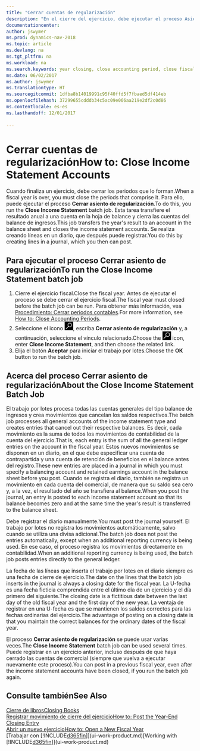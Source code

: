 ```yaml
---
title: "Cerrar cuentas de regularización"
description: "En el cierre del ejercicio, debe ejecutar el proceso Asiento regularización para cerrar los periodos contables que componen el ejercicio fiscal."
documentationcenter: 
author: jswymer
ms.prod: dynamics-nav-2018
ms.topic: article
ms.devlang: na
ms.tgt_pltfrm: na
ms.workload: na
ms.search.keywords: year closing, close accounting period, close fiscal year, bank account detailed trial balance
ms.date: 06/02/2017
ms.author: jswymer
ms.translationtype: HT
ms.sourcegitcommit: 1dfba8b14019991c95f40ffd5f7fbaed5df414eb
ms.openlocfilehash: 37299655cdddb34c5ac09e066aa219e2df2c0d86
ms.contentlocale: es-es
ms.lasthandoff: 12/01/2017

---
```

# <a name="how-to-close-income-statement-accounts"></a><span data-ttu-id="78a49-103">Cerrar cuentas de regularización</span><span class="sxs-lookup"><span data-stu-id="78a49-103">How to: Close Income Statement Accounts</span></span>
<span data-ttu-id="78a49-104">Cuando finaliza un ejercicio, debe cerrar los periodos que lo forman.</span><span class="sxs-lookup"><span data-stu-id="78a49-104">When a fiscal year is over, you must close the periods that comprise it.</span></span> <span data-ttu-id="78a49-105">Para ello, puede ejecutar el proceso **Cerrar asiento de regularización**.</span><span class="sxs-lookup"><span data-stu-id="78a49-105">To do this, you run the **Close Income Statement** batch job.</span></span> <span data-ttu-id="78a49-106">Esta tarea transfiere el resultado anual a una cuenta en la hoja de balance y cierra las cuentas del balance de ingresos.</span><span class="sxs-lookup"><span data-stu-id="78a49-106">This job transfers the year's result to an account in the balance sheet and closes the income statement accounts.</span></span> <span data-ttu-id="78a49-107">Se realiza creando líneas en un diario, que después puede registrar.</span><span class="sxs-lookup"><span data-stu-id="78a49-107">You do this by creating lines in a journal, which you then can post.</span></span>

## <a name="to-run-the-close-income-statement-batch-job"></a><span data-ttu-id="78a49-108">Para ejecutar el proceso Cerrar asiento de regularización</span><span class="sxs-lookup"><span data-stu-id="78a49-108">To run the Close Income Statement batch job</span></span>
1. <span data-ttu-id="78a49-109">Cierre el ejercicio fiscal.</span><span class="sxs-lookup"><span data-stu-id="78a49-109">Close the fiscal year.</span></span> <span data-ttu-id="78a49-110">Antes de ejecutar el proceso se debe cerrar el ejercicio fiscal.</span><span class="sxs-lookup"><span data-stu-id="78a49-110">The fiscal year must closed before the batch job can be run.</span></span> <span data-ttu-id="78a49-111">Para obtener más información, vea [Procedimiento: Cerrar periodos contables](year-close-account-periods.md).</span><span class="sxs-lookup"><span data-stu-id="78a49-111">For more information, see [How to: Close Accounting Periods](year-close-account-periods.md).</span></span>
2. <span data-ttu-id="78a49-112">Seleccione el icono ![Buscar página o informe](media/ui-search/search_small.png "icono Buscar página o informe"), escriba **Cerrar asiento de regularización** y, a continuación, seleccione el vínculo relacionado.</span><span class="sxs-lookup"><span data-stu-id="78a49-112">Choose the ![Search for Page or Report](media/ui-search/search_small.png "Search for Page or Report icon") icon, enter **Close Income Statement**, and then choose the related link.</span></span>
3. <span data-ttu-id="78a49-113">Elija el botón **Aceptar** para iniciar el trabajo por lotes.</span><span class="sxs-lookup"><span data-stu-id="78a49-113">Choose the **OK** button to run the batch job.</span></span>

## <a name="about-the-close-income-statement-batch-job"></a><span data-ttu-id="78a49-114">Acerca del proceso Cerrar asiento de regularización</span><span class="sxs-lookup"><span data-stu-id="78a49-114">About the Close Income Statement Batch Job</span></span>
<span data-ttu-id="78a49-115">El trabajo por lotes procesa todas las cuentas generales del tipo balance de ingresos y crea movimientos que cancelan los saldos respectivos.</span><span class="sxs-lookup"><span data-stu-id="78a49-115">The batch job processes all general accounts of the income statement type and creates entries that cancel out their respective balances.</span></span> <span data-ttu-id="78a49-116">Es decir, cada movimiento es la suma de todos los movimientos de contabilidad de la cuenta del ejercicio.</span><span class="sxs-lookup"><span data-stu-id="78a49-116">That is, each entry is the sum of all the general ledger entries on the account in the fiscal year.</span></span> <span data-ttu-id="78a49-117">Estos nuevos movimientos se disponen en un diario, en el que debe especificar una cuenta de contrapartida y una cuenta de retención de beneficios en el balance antes del registro.</span><span class="sxs-lookup"><span data-stu-id="78a49-117">These new entries are placed in a journal in which you must specify a balancing account and retained earnings account in the balance sheet before you post.</span></span> <span data-ttu-id="78a49-118">Cuando se registra el diario, también se registra un movimiento en cada cuenta del comercial, de manera que su saldo sea cero y, a la vez, el resultado del año se transfiera al balance.</span><span class="sxs-lookup"><span data-stu-id="78a49-118">When you post the journal, an entry is posted to each income statement account so that its balance becomes zero and at the same time the year's result is transferred to the balance sheet.</span></span>

<span data-ttu-id="78a49-119">Debe registrar el diario manualmente.</span><span class="sxs-lookup"><span data-stu-id="78a49-119">You must post the journal yourself.</span></span> <span data-ttu-id="78a49-120">El trabajo por lotes no registra los movimientos automáticamente, salvo cuando se utiliza una divisa adicional.</span><span class="sxs-lookup"><span data-stu-id="78a49-120">The batch job does not post the entries automatically, except when an additional reporting currency is being used.</span></span> <span data-ttu-id="78a49-121">En ese caso, el proceso registra los movimientos directamente en contabilidad.</span><span class="sxs-lookup"><span data-stu-id="78a49-121">When an additional reporting currency is being used, the batch job posts entries directly to the general ledger.</span></span>

<span data-ttu-id="78a49-122">La fecha de las líneas que inserta el trabajo por lotes en el diario siempre es una fecha de cierre de ejercicio.</span><span class="sxs-lookup"><span data-stu-id="78a49-122">The date on the lines that the batch job inserts in the journal is always a closing date for the fiscal year.</span></span> <span data-ttu-id="78a49-123">La U-fecha es una fecha ficticia comprendida entre el último día de un ejercicio y el día primero del siguiente.</span><span class="sxs-lookup"><span data-stu-id="78a49-123">The closing date is a fictitious date between the last day of the old fiscal year and the first day of the new year.</span></span> <span data-ttu-id="78a49-124">La ventaja de registrar en una U-fecha es que se mantienen los saldos correctos para las fechas ordinarias del ejercicio.</span><span class="sxs-lookup"><span data-stu-id="78a49-124">The advantage of posting on a closing date is that you maintain the correct balances for the ordinary dates of the fiscal year.</span></span>

<span data-ttu-id="78a49-125">El proceso **Cerrar asiento de regularización** se puede usar varias veces.</span><span class="sxs-lookup"><span data-stu-id="78a49-125">The **Close Income Statement** batch job can be used several times.</span></span> <span data-ttu-id="78a49-126">Puede registrar en un ejercicio anterior, incluso después de que haya cerrado las cuentas de comercial (siempre que vuelva a ejecutar nuevamente este proceso).</span><span class="sxs-lookup"><span data-stu-id="78a49-126">You can post in a previous fiscal year, even after the income statement accounts have been closed, if you run the batch job again.</span></span>

## <a name="see-also"></a><span data-ttu-id="78a49-127">Consulte también</span><span class="sxs-lookup"><span data-stu-id="78a49-127">See Also</span></span>
[<span data-ttu-id="78a49-128">Cierre de libros</span><span class="sxs-lookup"><span data-stu-id="78a49-128">Closing Books</span></span>](year-close-books.md)  
[<span data-ttu-id="78a49-129">Registrar movimiento de cierre del ejercicio</span><span class="sxs-lookup"><span data-stu-id="78a49-129">How to: Post the Year-End Closing Entry</span></span>](year-how-post-year-end-close-entry.md)  
[<span data-ttu-id="78a49-130">Abrir un nuevo ejercicio</span><span class="sxs-lookup"><span data-stu-id="78a49-130">How to: Open a New Fiscal Year</span></span>](finance-how-open-new-fiscal-year.md)  
<span data-ttu-id="78a49-131">[Trabajar con [!INCLUDE[d365fin](includes/d365fin_md.md)]](ui-work-product.md)</span><span class="sxs-lookup"><span data-stu-id="78a49-131">[Working with [!INCLUDE[d365fin](includes/d365fin_md.md)]](ui-work-product.md)</span></span>

